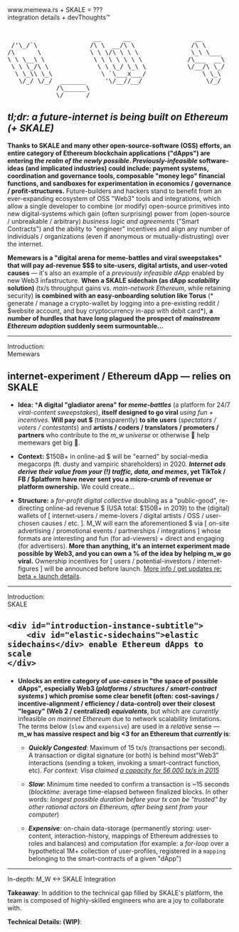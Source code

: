 <div id="postTop">
	
<div id="title">
www.memewa.rs + SKALE = ??? 
</div>

<div id="subtitle">
integration details  +  devThoughts™
</div>

</div>

<pre>    
                       __      __                 __                  ____        __  __      ______      __         ____                                          _       _       _    
 /'\_/`\              /\ \  __/\ \               /\ \                /\  _`\     /\ \/\ \    /\  _  \    /\ \       /\  _`\                _______               /'_`\   /'_`\   /'_`\  
/\      \             \ \ \/\ \ \ \              \_\ \___            \ \,\L\_\   \ \ \/'/'   \ \ \L\ \   \ \ \      \ \ \L\_\             /\______\             /\_\/\`\/\_\/\`\/\_\/\`\
\ \ \__\ \             \ \ \ \ \ \ \            /\___  __\            \/_\__ \    \ \ , <     \ \  __ \   \ \ \  __  \ \  _\L             \/______/_            \/_//'/'\/_//'/'\/_//'/'
 \ \ \_/\ \             \ \ \_/ \_\ \           \/__/\ \_/              /\ \L\ \   \ \ \\`\    \ \ \/\ \   \ \ \L\ \  \ \ \L\ \             /\______\              /\_\    /\_\    /\_\ 
  \ \_\\ \_\             \ `\___x___/               \ \_\               \ `\____\   \ \_\ \_\   \ \_\ \_\   \ \____/   \ \____/             \/______/              \/\_\   \/\_\   \/\_\
   \/_/ \/_/  _______     '\/__//__/                 \/_/                \/_____/    \/_/\/_/    \/_/\/_/    \/___/     \/___/                                      \/_/    \/_/    \/_/
             /\______\                                                                                                                                                                  
             \/______/
</pre>


***tl;dr:** a future-internet is being built on Ethereum (+ SKALE)*
---

**Thanks to SKALE and many other open-source-software (OSS) efforts, an entire category of Ethereum blockchain applications ("dApps") are entering *the realm of the newly possible*. *Previously-infeasible* software-ideas (and implicated industries) could include: payment systems, coordination and governance tools,  composable "money lego" financial functions, and sandboxes for experimentation in economics / governance / profit-structures.**  Future-builders and hackers stand to benefit from an ever-expanding ecosystem of OSS "Web3" tools and integrations, which allow a single developer to combine (or modify) open-source primitives into new digital-systems which gain (often surprising) power from (open-source / unbreakable / arbitrary)  *business logic and agreements* ("Smart Contracts") and the ability to "engineer" incentives and align any number of individuals / organizations (even if anonymous or mutually-distrusting) over the internet. 
  
**Memewars is a "digital arena for meme-battles and viral sweepstakes" that will pay ad-revenue $$$ to site-users, digital artists, and user-voted causes** — it's also an example of a *previously infeasible dApp* enabled by new Web3 infastructure. **When a SKALE sidechain (as dApp *scalability* solution)** (tx/s throughput gains vs. *main-network Ethereum*, while retaining security) **is combined with an easy-onboarding solution like Torus** (* generate / manage a crypto-wallet by logging into a pre-existing reddit / $website account, and buy cryptocurrency in-app with debit card*), **a number of hurdles that have long plagued the prospect of *mainstream Ethereum adoption* suddenly seem surmountable...**

---
<div id="introductions">
<div id="introductionsTitle">
Introduction:
<div id="introducingName">
	Memewars
	</div>
</div>
</div>	


<h2 id="introduction-instance-title"> 

<div id="introduction-instance-subtitle">
internet-experiment / Ethereum dApp — relies on SKALE 
	 
</div>
</h2>

- **Idea:** ***A digital "gladiator arena" for *meme-battles*** (a platform for 24/7 *viral-content sweepstakes*), **itself designed to go viral** *using fun + incentives.* **Will pay out $** (transparently) **to site users** (*spectators / voters / contestants*) and **artists / coders / translators / promoters / partners** who contribute to the *m_w universe* or otherwise 🚀 help memewars get big 🚀.

- **Context:** $150B+ in online-ad $ will be "earned" by social-media megacorps (ft. dusty and vampiric shareholders) in 2020. ***Internet ads derive their value from your (!) traffic, data, and memes*, yet TikTok / FB / $platform have never sent you a micro-crumb of revenue or platform ownership.** We could create...

- **Structure:** a *for-profit digital collective* doubling as a "public-good", re-directing online-ad revenue $ (USA total: $150B+ in 2019) to the (digital) wallets of [ internet-users / meme-lovers / digital artists / OSS / user-chosen causes / etc. ]. M_W will earn the aforementioned $ via [ on-site advertising / promotional events / partnerships / integrations ] whose formats are interesting and fun (for ad-viewers) + direct and engaging (for advertisers). **More than anything, it's an internet experiment made possible by Web3, and you can own a % of the idea by helping m_w go viral.** Ownership incentives for [ users / potential-investors / internet-figures ] will be announced before launch.  [More info / get updates re: beta + launch details](https://trello.com/b/gLY2a5Zc/wwwmemewars).

---

<div id="introductionsSKALE">
<div id="introductionsTitleSKALE">
Introduction:
	<div id="introducingName">
	SKALE
	</div>
</div>
</div>	

<h2 id="introduction-instance-title"> 

	<div id="introduction-instance-subtitle">
		<div id="elastic-sidechains">elastic sidechains</div> enable Ethereum dApps to scale 
	</div>
</h2>

- **Unlocks an entire category of *use-cases* in "the space of possible dApps", especially Web3 (*platforms / structures / smart-contract systems* ) which promise some clear benefit (often: cost-savings / incentive-alignment / efficiency / data-control) over their closest "legacy" (Web 2 / centralized) *equivalents***, but which are *currently* infeasible *on mainnet Ethereum* due to network scalability limitations. The terms below (`slow` and `expensive`) are used in a *relative* sense — **m_w has massive respect and big <3 for an Ethereum that *currently* is**:

  - ***Quickly Congested***: Maximum of 15  tx/s (transactions per second). A transaction or digital signature (or both) is behind most"Web3" interactions (sending a token, invoking a smart-contract function, etc).   *For context: Visa claimed [a capacity for 56,000 tx/s in 2015](https://usa.visa.com/dam/VCOM/download/corporate/media/visa-fact-sheet-Jun2015.pdf)*
  
  - ***Slow***: Minimum time needed to confirm a transaction is ~15 seconds (*blocktime*: average time-elapsed between finalized blocks. In other words: *longest possible duration before your tx can be "trusted" by other rational actors on Ethereum, after being sent from your computer*)	 
    
  - ***Expensive***: on-chain data-storage (permanently storing: user-content, interaction-history, mappings of Ethereum addresses to roles and balances) and computation (for example: a *for-loop* over a hypothetical 1M+ collection of user-profiles, registered in a `mapping` belonging to the smart-contracts of a given "dApp") 

---

<div id="in-depth-section">
<div id="in-depth-section-title">
In-depth: M_W <-> SKALE Integration 
</div>
</div>	

**Takeaway**: In addition to the technical gap filled by SKALE's platform, the team is composed of highly-skilled engineers who are a joy to collaborate with.  

**Technical Details: (WIP)**:



